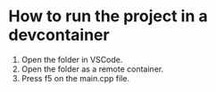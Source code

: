 # How to run the project in a devcontainer

1. Open the folder in VSCode.
2. Open the folder as a remote container.
3. Press f5 on the main.cpp file. 
